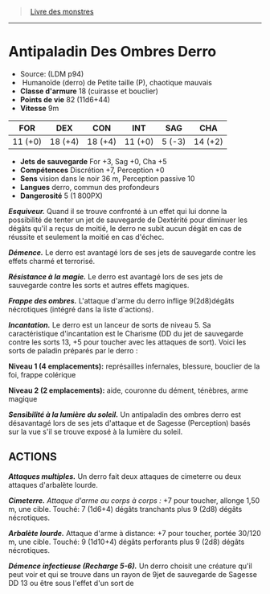﻿> [Livre des monstres](tome_of_beasts.md)

---

# Antipaladin Des Ombres Derro

- Source: (LDM p94)
-  Humanoïde (derro) de Petite taille (P), chaotique mauvais
- **Classe d'armure** 18 (cuirasse et bouclier)
- **Points de vie** 82 (11d6+44)
- **Vitesse** 9m

|FOR|DEX|CON|INT|SAG|CHA|
|---|---|---|---|---|---|
|11 (+0)|18 (+4)|18 (+4)|11 (+0)|5 (-3)|14 (+2)|

- **Jets de sauvegarde** For +3, Sag +0, Cha +5
- **Compétences** Discrétion +7, Perception +0
- **Sens** vision dans le noir 36 m, Perception passive 10
- **Langues** derro, commun des profondeurs
- **Dangerosité** 5 (1 800PX)

**_Esquiveur._** Quand il se trouve confronté à un effet qui lui donne la possibilité de tenter un jet de sauvegarde de Dextérité pour diminuer les dégâts qu'il a reçus de moitié, le derro ne subit aucun dégât en cas de réussite et seulement la moitié en cas d'échec.

**_Démence._** Le derro est avantagé lors de ses jets de sauvegarde contre les effets charmé et terrorisé.

**_Résistance à la magie._** Le derro est avantagé lors de ses jets de sauvegarde contre les sorts et autres effets magiques.

**_Frappe des ombres._** L'attaque d'arme du derro inflige 9(2d8)dégâts nécrotiques (intégré dans la liste d'actions).

**_Incantation._** Le derro est un lanceur de sorts de niveau 5. Sa caractéristique d'incantation est le Charisme (DD du jet de sauvegarde contre les sorts 13, +5 pour toucher avec les attaques de sort). Voici les sorts de paladin préparés par le derro :

**Niveau 1 (4 emplacements):** représailles infernales, blessure, bouclier de la foi, frappe colérique

**Niveau 2 (2 emplacements):** aide, couronne du dément, ténèbres, arme magique

**_Sensibilité à la lumière du soleil._** Un antipaladin des ombres derro est désavantagé lors de ses jets d'attaque et de Sagesse (Perception) basés sur la vue s'il se trouve exposé à la lumière du soleil.

## ACTIONS

**_Attaques multiples._** Un derro fait deux attaques de cimeterre ou deux attaques d'arbalète lourde.

**_Cimeterre._** _Attaque d'arme au corps à corps :_ +7 pour toucher, allonge 1,50 m, une cible. Touché: 7 (1d6+4) dégâts tranchants plus 9 (2d8) dégâts nécrotiques.

**_Arbalète lourde._** Attaque d'arme à distance: +7 pour toucher, portée 30/120 m, une cible. Touché: 9 (1d10+4) dégâts perforants plus 9 (2d8) dégâts nécrotiques.

**_Démence infectieuse (Recharge 5-6)._** Un derro choisit une créature qu'il peut voir et qui se trouve dans un rayon de 9jet de sauvegarde de Sagesse DD 13 ou être sous l'effet d'un sort de

